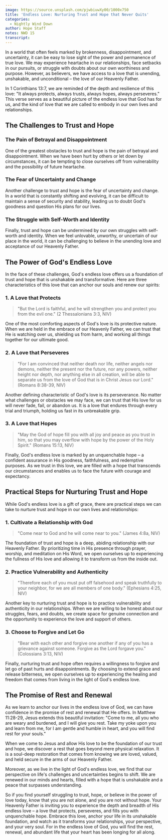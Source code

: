 ```yaml
---
image: https://source.unsplash.com/pjwbiuwXy00/1000x750
title: 'Endless Love: Nurturing Trust and Hope that Never Quits'
categories:
  - Nightly Wind Down
author: Hope Staff
notes: NWD 15
transcript:
---
```

In a world that often feels marked by brokenness, disappointment, and uncertainty, it can be easy to lose sight of the power and permanence of true love. We may experience heartache in our relationships, face setbacks in our pursuits, or struggle with doubts about our own worthiness and purpose. However, as believers, we have access to a love that is unending, unshakable, and unconditional – the love of our Heavenly Father.

In 1 Corinthians 13:7, we are reminded of the depth and resilience of this love: "It always protects, always trusts, always hopes, always perseveres." This verse serves as a beautiful picture of the endless love that God has for us, and the kind of love that we are called to embody in our own lives and relationships.

## The Challenges to Trust and Hope

### The Pain of Betrayal and Disappointment

One of the greatest obstacles to trust and hope is the pain of betrayal and disappointment. When we have been hurt by others or let down by circumstances, it can be tempting to close ourselves off from vulnerability and the possibility of future heartache.

### The Fear of Uncertainty and Change

Another challenge to trust and hope is the fear of uncertainty and change. In a world that is constantly shifting and evolving, it can be difficult to maintain a sense of security and stability, leading us to doubt God's goodness and question His plans for our lives.

### The Struggle with Self-Worth and Identity

Finally, trust and hope can be undermined by our own struggles with self-worth and identity. When we feel unlovable, unworthy, or uncertain of our place in the world, it can be challenging to believe in the unending love and acceptance of our Heavenly Father.

## The Power of God's Endless Love

In the face of these challenges, God's endless love offers us a foundation of trust and hope that is unshakable and transformative. Here are three characteristics of this love that can anchor our souls and renew our spirits:

### 1\. A Love that Protects

> "But the Lord is faithful, and he will strengthen you and protect you from the evil one." (2 Thessalonians 3:3, NIV)

One of the most comforting aspects of God's love is its protective nature. When we are held in the embrace of our Heavenly Father, we can trust that He is watching over us, shielding us from harm, and working all things together for our ultimate good.

### 2\. A Love that Perseveres

> "For I am convinced that neither death nor life, neither angels nor demons, neither the present nor the future, nor any powers, neither height nor depth, nor anything else in all creation, will be able to separate us from the love of God that is in Christ Jesus our Lord." (Romans 8:38-39, NIV)

Another defining characteristic of God's love is its perseverance. No matter what challenges or obstacles we may face, we can trust that His love for us will never fade, fail, or abandon us. It is a love that endures through every trial and triumph, holding us fast in its unbreakable grip.

### 3\. A Love that Hopes

> "May the God of hope fill you with all joy and peace as you trust in him, so that you may overflow with hope by the power of the Holy Spirit." (Romans 15:13, NIV)

Finally, God's endless love is marked by an unquenchable hope – a confident assurance in His goodness, faithfulness, and redemptive purposes. As we trust in this love, we are filled with a hope that transcends our circumstances and enables us to face the future with courage and expectancy.

## Practical Steps for Nurturing Trust and Hope

While God's endless love is a gift of grace, there are practical steps we can take to nurture trust and hope in our own lives and relationships:

### 1\. Cultivate a Relationship with God

> "Come near to God and he will come near to you." (James 4:8a, NIV)

The foundation of trust and hope is a deep, abiding relationship with our Heavenly Father. By prioritizing time in His presence through prayer, worship, and meditation on His Word, we open ourselves up to experiencing the fullness of His love and allowing it to transform us from the inside out.

### 2\. Practice Vulnerability and Authenticity

> "Therefore each of you must put off falsehood and speak truthfully to your neighbor, for we are all members of one body." (Ephesians 4:25, NIV)

Another key to nurturing trust and hope is to practice vulnerability and authenticity in our relationships. When we are willing to be honest about our struggles, fears, and doubts, we create space for genuine connection and the opportunity to experience the love and support of others.

### 3\. Choose to Forgive and Let Go

> "Bear with each other and forgive one another if any of you has a grievance against someone. Forgive as the Lord forgave you." (Colossians 3:13, NIV)

Finally, nurturing trust and hope often requires a willingness to forgive and let go of past hurts and disappointments. By choosing to extend grace and release bitterness, we open ourselves up to experiencing the healing and freedom that comes from living in the light of God's endless love.

## The Promise of Rest and Renewal

As we learn to anchor our lives in the endless love of God, we can have confidence in the promise of rest and renewal that He offers. In Matthew 11:28-29, Jesus extends this beautiful invitation: "Come to me, all you who are weary and burdened, and I will give you rest. Take my yoke upon you and learn from me, for I am gentle and humble in heart, and you will find rest for your souls."

When we come to Jesus and allow His love to be the foundation of our trust and hope, we discover a rest that goes beyond mere physical relaxation. It is a soul-deep restoration that comes from knowing we are loved, valued, and held secure in the arms of our Heavenly Father.

Moreover, as we live in the light of God's endless love, we find that our perspective on life's challenges and uncertainties begins to shift. We are renewed in our minds and hearts, filled with a hope that is unshakable and a peace that surpasses understanding.

So if you find yourself struggling to trust, hope, or believe in the power of love today, know that you are not alone, and you are not without hope. Your Heavenly Father is inviting you to experience the depth and breadth of His endless love – a love that protects, perseveres, and fills you with unquenchable hope. Embrace this love, anchor your life in its unshakable foundation, and watch as it transforms your relationships, your perspective, and your very soul. For in the endless love of God, you will find the rest, renewal, and abundant life that your heart has been longing for all along.